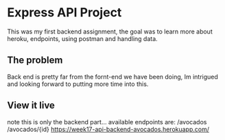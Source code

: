 # Express API Project

This was my first backend assignment, the goal was to learn more about heroku, endpoints, using postman and handling data. 

## The problem
 Back end is pretty far from the fornt-end we have been doing, Im intrigued and looking forward to putting more time into this. 

## View it live
note this is only the backend part...
available endpoints are: 
/avocados
/avocados/{id}
https://week17-api-backend-avocados.herokuapp.com/
